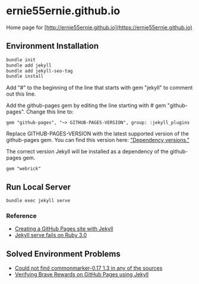 # ernie55ernie.github.io
Home page for [http://ernie55ernie.github.io](https://ernie55ernie.github.io)

## Environment Installation
```bash
bundle init
bundle add jekyll
bundle add jekyll-seo-tag
bundle install
```
Add "#" to the beginning of the line that starts with gem "jekyll" to comment out this line.

Add the github-pages gem by editing the line starting with # gem "github-pages". Change this line to:

```
gem "github-pages", "~> GITHUB-PAGES-VERSION", group: :jekyll_plugins
```

Replace GITHUB-PAGES-VERSION with the latest supported version of the github-pages gem. You can find this version here: ["Dependency versions."](https://pages.github.com/versions/)

The correct version Jekyll will be installed as a dependency of the github-pages gem.

```
gem "webrick"
```

## Run Local Server
```bash
bundle exec jekyll serve
```

### Reference

- [Creating a GitHub Pages site with Jekyll](https://docs.github.com/en/pages/setting-up-a-github-pages-site-with-jekyll/creating-a-github-pages-site-with-jekyll)
- [Jekyll serve fails on Ruby 3.0](https://github.com/jekyll/jekyll/issues/8523)

## Solved Environment Problems
- [Could not find commonmarker-0.17 1.3 in any of the sources](https://github.com/jekyll/jekyll/issues/7274)
- [Verifying Brave Rewards on GitHub Pages using Jekyll](https://www.derekcroote.com/2019/07/18/github-pages-brave.html)